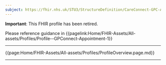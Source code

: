 ```yaml
---
subject: https://fhir.nhs.uk/STU3/StructureDefinition/CareConnect-GPC-Appointment-1
---
```


<div class="nhsd-a-box nhsd-a-box--bg-red nhsd-!t-margin-bottom-6 nhsd-t-body">
  <strong>Important</strong>: This FHIR profile has been retired.
</div>

Please reference guidance in {{pagelink:Home/FHIR-Assets/All-assets/Profiles/Profile--GPConnect-Appointment-1}}

---

{{page:Home/FHIR-Assets/All-assets/Profiles/ProfileOverview.page.md}}

---